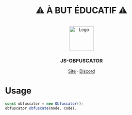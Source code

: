 
<div align="center">
  <h1>⚠ À BUT ÉDUCATIF ⚠</h1><br>
    <img src="./assets/img/logo.png" alt="Logo" width="80" height="80">
  <h3>JS-OBFUSCATOR</h3>
  <p>
    <a target="_blank" href="https://zougataga.github.io/js-obfuscator/">Site</a> · <a target="_blank" href="https://discord.gg/ctp">Discord</a>
  </p>
</div>

# Usage

```js
const obfuscator = new Obfuscator();
obfuscator.obfuscate(mode, code);
```

